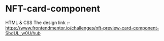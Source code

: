 # NFT-card-component
HTML &amp; CSS The design link :- https://www.frontendmentor.io/challenges/nft-preview-card-component-SbdUL_w0U/hub
